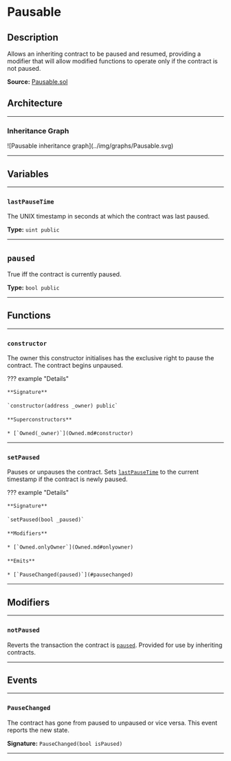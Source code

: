 # Pausable

## Description

Allows an inheriting contract to be paused and resumed, providing a modifier that will allow modified functions to operate only if the contract is not paused.

**Source:** [Pausable.sol](https://github.com/Synthetixio/synthetix/blob/master/contracts/Pausable.sol)

## Architecture

---

### Inheritance Graph

<centered-image>
    ![Pausable inheritance graph](../img/graphs/Pausable.svg)
</centered-image>

---

## Variables

---

### `lastPauseTime`

The UNIX timestamp in seconds at which the contract was last paused.

**Type:** `uint public`

---

## `paused`

True iff the contract is currently paused.

**Type:** `bool public`

---

## Functions

---

### `constructor`

The owner this constructor initialises has the exclusive right to pause the contract. The contract begins unpaused.

??? example "Details"

    **Signature**

    `constructor(address _owner) public`

    **Superconstructors**

    * [`Owned(_owner)`](Owned.md#constructor)

---

### `setPaused`

Pauses or unpauses the contract. Sets [`lastPauseTime`](#lastPauseTime) to the current timestamp if the contract is newly paused.

??? example "Details"

    **Signature**

    `setPaused(bool _paused)`

    **Modifiers**

    * [`Owned.onlyOwner`](Owned.md#onlyowner)

    **Emits**

    * [`PauseChanged(paused)`](#pausechanged)

---

## Modifiers

---

### `notPaused`

Reverts the transaction the contract is [`paused`](#paused). Provided for use by inheriting contracts.

---

## Events

---

### `PauseChanged`

The contract has gone from paused to unpaused or vice versa. This event reports the new state.

**Signature:** `PauseChanged(bool isPaused)`

---
